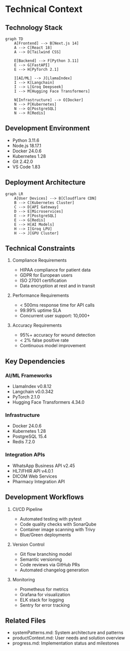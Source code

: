 # Technical Context

## Technology Stack

```mermaid
graph TD
    A[Frontend] --> B[Next.js 14]
    A --> C[React 18]
    A --> D[Tailwind CSS]
    
    E[Backend] --> F[Python 3.11]
    E --> G[FastAPI]
    E --> H[PyTorch 2.1]
    
    I[AI/ML] --> J[LlamaIndex]
    I --> K[Langchain]
    I --> L[Groq Deepseek]
    I --> M[Hugging Face Transformers]
    
    N[Infrastructure] --> O[Docker]
    N --> P[Kubernetes]
    N --> Q[PostgreSQL]
    N --> R[Redis]
```

## Development Environment

- Python 3.11.6
- Node.js 18.17.1
- Docker 24.0.6
- Kubernetes 1.28
- Git 2.42.0
- VS Code 1.83

## Deployment Architecture

```mermaid
graph LR
    A[User Devices] --> B[Cloudflare CDN]
    B --> C[Kubernetes Cluster]
    C --> D[API Gateway]
    D --> E[Microservices]
    E --> F[PostgreSQL]
    E --> G[Redis]
    E --> H[AI Models]
    H --> I[Groq LPU]
    H --> J[GPU Cluster]
```

## Technical Constraints

1. Compliance Requirements
   - HIPAA compliance for patient data
   - GDPR for European users
   - ISO 27001 certification
   - Data encryption at rest and in transit

2. Performance Requirements
   - < 500ms response time for API calls
   - 99.99% uptime SLA
   - Concurrent user support: 10,000+

3. Accuracy Requirements
   - 95%+ accuracy for wound detection
   - < 2% false positive rate
   - Continuous model improvement

## Key Dependencies

### AI/ML Frameworks
- LlamaIndex v0.8.12
- Langchain v0.0.342
- PyTorch 2.1.0
- Hugging Face Transformers 4.34.0

### Infrastructure
- Docker 24.0.6
- Kubernetes 1.28
- PostgreSQL 15.4
- Redis 7.2.0

### Integration APIs
- WhatsApp Business API v2.45
- HL7/FHIR API v4.0.1
- DICOM Web Services
- Pharmacy Integration API

## Development Workflows

1. CI/CD Pipeline
   - Automated testing with pytest
   - Code quality checks with SonarQube
   - Container image scanning with Trivy
   - Blue/Green deployments

2. Version Control
   - Git flow branching model
   - Semantic versioning
   - Code reviews via GitHub PRs
   - Automated changelog generation

3. Monitoring
   - Prometheus for metrics
   - Grafana for visualization
   - ELK stack for logging
   - Sentry for error tracking

## Related Files
- systemPatterns.md: System architecture and patterns
- productContext.md: User needs and solution overview
- progress.md: Implementation status and milestones
